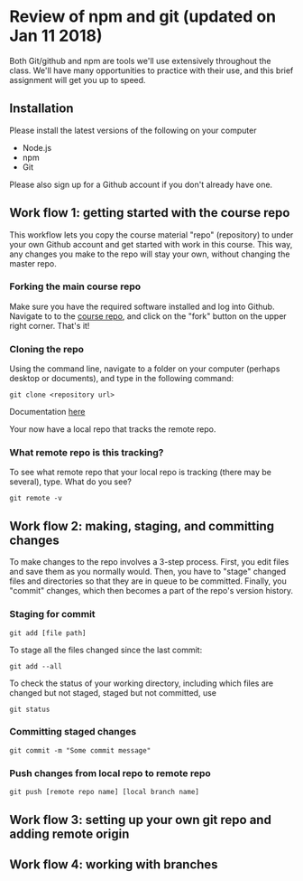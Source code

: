 # Review of npm and git (updated on Jan 11 2018)

Both Git/github and npm are tools we'll use extensively throughout the class. We'll have many opportunities to practice with their use, and this brief assignment will get you up to speed.

## Installation
Please install the latest versions of the following on your computer
* Node.js
* npm
* Git

Please also sign up for a Github account if you don't already have one.

## Work flow 1: getting started with the course repo
This workflow lets you copy the course material "repo" (repository) to under your own Github account and get started with work in this course. This way, any changes you make to the repo will stay your own, without changing the master repo.

### Forking the main course repo
Make sure you have the required software installed and log into Github. Navigate to to the [course repo](https://github.com/Siqister/artg-2018), and click on the "fork" button on the upper right corner. That's it!

### Cloning the repo
Using the command line, navigate to a folder on your computer (perhaps desktop or documents), and type in the following command:
```
git clone <repository url>
```
Documentation [here](https://git-scm.com/docs/git-clone)

Your now have a local repo that tracks the remote repo.

### What remote repo is this tracking?
To see what remote repo that your local repo is tracking (there may be several), type. What do you see?
```
git remote -v
```

## Work flow 2: making, staging, and committing changes
To make changes to the repo involves a 3-step process. First, you edit files and save them as you normally would. Then, you have to "stage" changed files and directories so that they are in queue to be committed. Finally, you "commit" changes, which then becomes a part of the repo's version history.

### Staging for commit
```
git add [file path]
```
To stage all the files changed since the last commit:
```
git add --all
```
To check the status of your working directory, including which files are changed but not staged, staged but not committed, use
```
git status
```

### Committing staged changes
```
git commit -m "Some commit message"
```

### Push changes from local repo to remote repo
```
git push [remote repo name] [local branch name]
```

## Work flow 3: setting up your own git repo and adding remote origin

## Work flow 4: working with branches